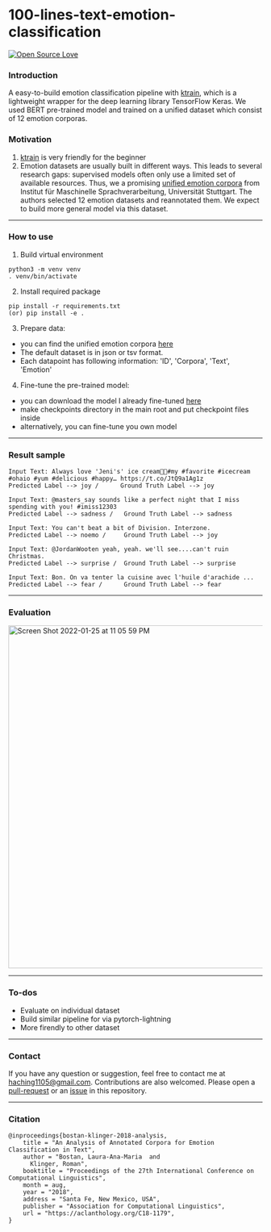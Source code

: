 100-lines-text-emotion-classification
============

<p align="left">
<a href="https://github.com/huaminghuangtw/<REPO-NAME>"><img src="https://badges.frapsoft.com/os/v3/open-source.svg?v=103" alt="Open Source Love"></a><br/>


### Introduction 
A easy-to-build emotion classification pipeline with [ktrain](https://github.com/amaiya/ktrain), which is a lightweight wrapper for the deep learning library TensorFlow Keras. We used BERT pre-trained model and trained on a unified dataset which consist of 12 emotion corporas. 

### Motivation 
  1. [ktrain](https://github.com/amaiya/ktrain) is very friendly for the beginner 
  2. Emotion datasets are usually built in different ways. This leads to several research gaps: supervised models often only use a limited set of available resources. Thus, we a promising [unified emotion corpora](https://www.ims.uni-stuttgart.de/forschung/ressourcen/korpora/unifyemotion/) from Institut für Maschinelle Sprachverarbeitung, Universität Stuttgart. The authors selected 12 emotion datasets and reannotated them. We expect to build more general model via this dataset.  
  
---

### How to use
1. Build virtual environment 
```
python3 -m venv venv
. venv/bin/activate
```
  
2. Install required package 
```
pip install -r requirements.txt
(or) pip install -e .
```
  
3. Prepare data:
 - you can find the unified emotion corpora [here](https://www.ims.uni-stuttgart.de/forschung/ressourcen/korpora/unifyemotion/)
 - The default dataset is in json or tsv format.
 - Each datapoint has following information: 'ID', 'Corpora', 'Text', 'Emotion'
  
4. Fine-tune the pre-trained model:
 - you can download the model I already fine-tuned [here](https://drive.google.com/drive/folders/1ENB_0JSyMnALlDlUkdGXR8Us_NwDiZ3v?usp=sharing)
 - make checkpoints directory in the main root and put checkpoint files inside
 - alternatively, you can fine-tune you own model 
  
---

### Result sample
 
```
Input Text: Always love 'Jeni's' ice cream🍨💓#my #favorite #icecream #ohaio #yum #delicious #happy… https://t.co/JtQ9a1Ag1z
Predicted Label --> joy /      Ground Truth Label --> joy

Input Text: @masters_say sounds like a perfect night that I miss spending with you! #imiss12303
Predicted Label --> sadness /   Ground Truth Label --> sadness

Input Text: You can't beat a bit of Division. Interzone.
Predicted Label --> noemo /     Ground Truth Label --> joy

Input Text: @JordanWooten yeah, yeah. we'll see....can't ruin Christmas.
Predicted Label --> surprise /  Ground Truth Label --> surprise

Input Text: Bon. On va tenter la cuisine avec l'huile d'arachide ...
Predicted Label --> fear /      Ground Truth Label --> fear
```
  
---

### Evaluation 
  
  <img width="680" alt="Screen Shot 2022-01-25 at 11 05 59 PM" src="https://user-images.githubusercontent.com/82449718/151067623-34570fee-cc10-4d77-8532-774623a993f2.png">

---

### To-dos
- Evaluate on individual dataset 
- Build similar pipeline for via pytorch-lightning
- More firendly to other dataset
  
 

---

### Contact
If you have any question or suggestion, feel free to contact me at haching1105@gmail.com. Contributions are also welcomed. Please open a [pull-request](https://github.com/ChingYi-AX/text-emotion-classification/compare) or an [issue](https://github.com/ChingYi-AX/text-emotion-classification/issues/new) in this repository.
 
---
### Citation
```
@inproceedings{bostan-klinger-2018-analysis,
    title = "An Analysis of Annotated Corpora for Emotion Classification in Text",
    author = "Bostan, Laura-Ana-Maria  and
      Klinger, Roman",
    booktitle = "Proceedings of the 27th International Conference on Computational Linguistics",
    month = aug,
    year = "2018",
    address = "Santa Fe, New Mexico, USA",
    publisher = "Association for Computational Linguistics",
    url = "https://aclanthology.org/C18-1179",
}
```
